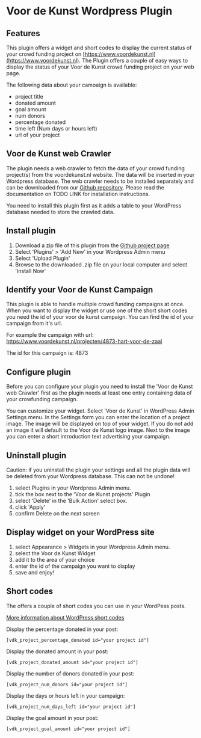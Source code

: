 Voor de Kunst Wordpress Plugin
==============================

Features
--------

This plugin offers a widget and short codes to display the current status of your crowd funding project on 
[https://www.voordekunst.nl](https://www.voordekunst.nl). The Plugin offers a couple of easy ways to display
the status of your Voor de Kunst crowd funding project on your web page.

The following data about your camoaign is available:
* project title
* donated amount
* goal amount
* num donors
* percentage donated
* time left (Num days or hours left)
* url of your project

Voor de Kunst web Crawler
-------------------------

The plugin needs a web crawler to fetch the data of your crowd funding project(s) from the voordekunst.nl website. 
The data will be inserted in your Wordpress database. The web crawler needs to be installed separately and can be 
downloaded from our [Github repository](https://github.com/vrijplaatsleiden/voordekunst-crawler). Please read the documentation on TODO LINK for installation 
instructions.  

You need to install this plugin first as it adds a table to your WordPress database needed to store the crawled data.

Install plugin
--------------

1. Download a zip file of this plugin from the [Github project page](https://github.com/vrijplaatsleiden/voordekunst-projects)
2. Select 'Plugins' > 'Add New' in your Wordpress Admin menu
3. Select 'Upload Plugin'
4. Browse to the downloaded .zip file on your local computer and select 'Install Now'


Identify your Voor de Kunst Campaign
------------------------------------

This plugin is able to handle multiple crowd funding campaigns at once. When you want to display the widget or use one 
of the short short codes you need the id of your voor de kunst campaign. You can find the id of your campaign from it's 
url. 

For example the campaign with url: 
https://www.voordekunst.nl/projecten/4873-hart-voor-de-zaal

The id for this campaign is: 4873

Configure plugin
----------------

Before you can configure your plugin you need to install the 'Voor de Kunst web Crawler' first as the plugin needs
at least one entry containing data of your crowfunding campaign.

You can customize your widget. Select 'Voor de Kunst' in WordPress Admin Settings menu. In the Settings form you can enter
the location of a project image. The image will be displayed on top of your widget. If you do not add an image it will default to
the Voor de Kunst logo image. Next to the image you can enter a short introduction text advertising your campaign.

Uninstall plugin
----------------

Caution: if you uninstall the plugin your settings and all the plugin data will be deleted from your Wordpress database.
This can not be undone!

1. select Plugins in your Wordpress Admin menu.
2. tick the box next to the 'Voor de Kunst projects' Plugin
3. select 'Delete' in the 'Bulk Action' select box.
4. click 'Apply'
5. confirm Delete on the next screen

Display widget on your WordPress site
-------------------------------------

1. select Appearance > Widgets in your Wordpress Admin menu.
2. select the Voor de Kunst Widget
3. add it to the area of your choice
4. enter the id of the campaign you want to display
5. save and enjoy!

Short codes
-----------

The offers a couple of short codes you can use in your WordPess posts.

[More information about WordPress short codes](https://codex.wordpress.org/Shortcode)

Display the percentage donated in your post:
```
[vdk_project_percentage_donated id="your project id"]
```
Display the donated amount in your post:
```
[vdk_project_donated_amount id="your project id"]
```
Display the number of donors donated in your post:
```
[vdk_project_num_donors id="your project id"]
```
Display the days or hours left in your campaign:
```
[vdk_project_num_days_left id="your project id"]
```
Display the goal amount in your post:
```
[vdk_project_goal_amount id="your project id"]
```
